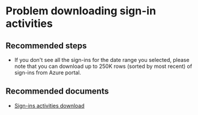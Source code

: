 <properties
    pageTitle="Problem downloading data"
    description="Azure AD reporting"
    service="microsoft.aad"
    resource="Microsoft_AAD_IAM"
    authors="dhanyahk"
    ms.author="curtand"
    displayOrder=""
    selfHelpType="generic"
    supportTopicIds="32615410"
    resourceTags=""
    productPesIds="16577"
    cloudEnvironments="public"
	articleId="8b86ed11-8cd6-4810-aece-d9aa4e3ca2de"
    />

# Problem downloading sign-in activities

## **Recommended steps**

- If you don't see all the sign-ins for the date range you selected, please note that you can download up to 250K rows (sorted by most recent) of sign-ins from Azure portal.

## **Recommended documents**

- [Sign-ins activities download](https://docs.microsoft.com/azure/active-directory/reports-monitoring/concept-sign-ins#download-sign-in-activities)  
